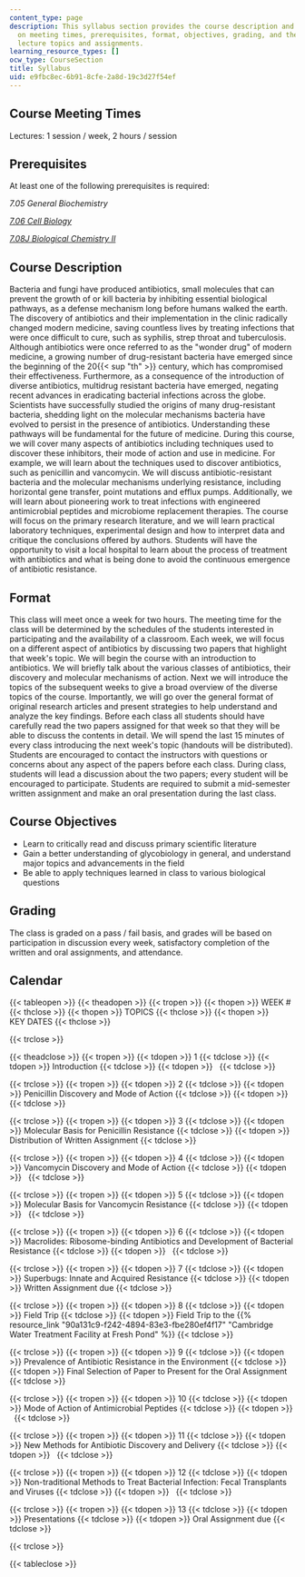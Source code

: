 ```yaml
---
content_type: page
description: This syllabus section provides the course description and information
  on meeting times, prerequisites, format, objectives, grading, and the schedule of
  lecture topics and assignments.
learning_resource_types: []
ocw_type: CourseSection
title: Syllabus
uid: e9fbc8ec-6b91-8cfe-2a8d-19c3d27f54ef
---
```


Course Meeting Times
--------------------

Lectures: 1 session / week, 2 hours / session

Prerequisites
-------------

At least one of the following prerequisites is required:

_7.05 General Biochemistry_

[_7.06_ _Cell Biology_](/courses/7-06-cell-biology-spring-2007)

[_7.08J Biological Chemistry II_](/courses/5-08j-biological-chemistry-ii-spring-2004/)

Course Description
------------------

Bacteria and fungi have produced antibiotics, small molecules that can prevent the growth of or kill bacteria by inhibiting essential biological pathways, as a defense mechanism long before humans walked the earth. The discovery of antibiotics and their implementation in the clinic radically changed modern medicine, saving countless lives by treating infections that were once difficult to cure, such as syphilis, strep throat and tuberculosis. Although antibiotics were once referred to as the "wonder drug" of modern medicine, a growing number of drug-resistant bacteria have emerged since the beginning of the 20{{< sup "th" >}} century, which has compromised their effectiveness. Furthermore, as a consequence of the introduction of diverse antibiotics, multidrug resistant bacteria have emerged, negating recent advances in eradicating bacterial infections across the globe. Scientists have successfully studied the origins of many drug-resistant bacteria, shedding light on the molecular mechanisms bacteria have evolved to persist in the presence of antibiotics. Understanding these pathways will be fundamental for the future of medicine. During this course, we will cover many aspects of antibiotics including techniques used to discover these inhibitors, their mode of action and use in medicine. For example, we will learn about the techniques used to discover antibiotics, such as penicillin and vancomycin. We will discuss antibiotic-resistant bacteria and the molecular mechanisms underlying resistance, including horizontal gene transfer, point mutations and efflux pumps. Additionally, we will learn about pioneering work to treat infections with engineered antimicrobial peptides and microbiome replacement therapies. The course will focus on the primary research literature, and we will learn practical laboratory techniques, experimental design and how to interpret data and critique the conclusions offered by authors. Students will have the opportunity to visit a local hospital to learn about the process of treatment with antibiotics and what is being done to avoid the continuous emergence of antibiotic resistance.

Format
------

This class will meet once a week for two hours. The meeting time for the class will be determined by the schedules of the students interested in participating and the availability of a classroom. Each week, we will focus on a different aspect of antibiotics by discussing two papers that highlight that week's topic. We will begin the course with an introduction to antibiotics. We will briefly talk about the various classes of antibiotics, their discovery and molecular mechanisms of action. Next we will introduce the topics of the subsequent weeks to give a broad overview of the diverse topics of the course. Importantly, we will go over the general format of original research articles and present strategies to help understand and analyze the key findings. Before each class all students should have carefully read the two papers assigned for that week so that they will be able to discuss the contents in detail. We will spend the last 15 minutes of every class introducing the next week's topic (handouts will be distributed). Students are encouraged to contact the instructors with questions or concerns about any aspect of the papers before each class. During class, students will lead a discussion about the two papers; every student will be encouraged to participate. Students are required to submit a mid-semester written assignment and make an oral presentation during the last class.

Course Objectives
-----------------

*   Learn to critically read and discuss primary scientific literature
*   Gain a better understanding of glycobiology in general, and understand major topics and advancements in the field
*   Be able to apply techniques learned in class to various biological questions

Grading
-------

The class is graded on a pass / fail basis, and grades will be based on participation in discussion every week, satisfactory completion of the written and oral assignments, and attendance.

Calendar
--------

{{< tableopen >}}
{{< theadopen >}}
{{< tropen >}}
{{< thopen >}}
WEEK #
{{< thclose >}}
{{< thopen >}}
TOPICS
{{< thclose >}}
{{< thopen >}}
KEY DATES
{{< thclose >}}

{{< trclose >}}

{{< theadclose >}}
{{< tropen >}}
{{< tdopen >}}
1
{{< tdclose >}}
{{< tdopen >}}
Introduction
{{< tdclose >}}
{{< tdopen >}}
 
{{< tdclose >}}

{{< trclose >}}
{{< tropen >}}
{{< tdopen >}}
2
{{< tdclose >}}
{{< tdopen >}}
Penicillin Discovery and Mode of Action
{{< tdclose >}}
{{< tdopen >}}
 
{{< tdclose >}}

{{< trclose >}}
{{< tropen >}}
{{< tdopen >}}
3
{{< tdclose >}}
{{< tdopen >}}
Molecular Basis for Penicillin Resistance
{{< tdclose >}}
{{< tdopen >}}
Distribution of Written Assignment
{{< tdclose >}}

{{< trclose >}}
{{< tropen >}}
{{< tdopen >}}
4
{{< tdclose >}}
{{< tdopen >}}
Vancomycin Discovery and Mode of Action
{{< tdclose >}}
{{< tdopen >}}
 
{{< tdclose >}}

{{< trclose >}}
{{< tropen >}}
{{< tdopen >}}
5
{{< tdclose >}}
{{< tdopen >}}
Molecular Basis for Vancomycin Resistance
{{< tdclose >}}
{{< tdopen >}}
 
{{< tdclose >}}

{{< trclose >}}
{{< tropen >}}
{{< tdopen >}}
6
{{< tdclose >}}
{{< tdopen >}}
Macrolides: Ribosome-binding Antibiotics and Development of Bacterial Resistance
{{< tdclose >}}
{{< tdopen >}}
 
{{< tdclose >}}

{{< trclose >}}
{{< tropen >}}
{{< tdopen >}}
7
{{< tdclose >}}
{{< tdopen >}}
Superbugs: Innate and Acquired Resistance
{{< tdclose >}}
{{< tdopen >}}
Written Assignment due
{{< tdclose >}}

{{< trclose >}}
{{< tropen >}}
{{< tdopen >}}
8
{{< tdclose >}}
{{< tdopen >}}
Field Trip
{{< tdclose >}}
{{< tdopen >}}
Field Trip to the {{% resource_link "90a131c9-f242-4894-83e3-fbe280ef4f17" "Cambridge Water Treatment Facility at Fresh Pond" %}}
{{< tdclose >}}

{{< trclose >}}
{{< tropen >}}
{{< tdopen >}}
9
{{< tdclose >}}
{{< tdopen >}}
Prevalence of Antibiotic Resistance in the Environment
{{< tdclose >}}
{{< tdopen >}}
Final Selection of Paper to Present for the Oral Assignment
{{< tdclose >}}

{{< trclose >}}
{{< tropen >}}
{{< tdopen >}}
10
{{< tdclose >}}
{{< tdopen >}}
Mode of Action of Antimicrobial Peptides
{{< tdclose >}}
{{< tdopen >}}
 
{{< tdclose >}}

{{< trclose >}}
{{< tropen >}}
{{< tdopen >}}
11
{{< tdclose >}}
{{< tdopen >}}
New Methods for Antibiotic Discovery and Delivery
{{< tdclose >}}
{{< tdopen >}}
 
{{< tdclose >}}

{{< trclose >}}
{{< tropen >}}
{{< tdopen >}}
12
{{< tdclose >}}
{{< tdopen >}}
Non-traditional Methods to Treat Bacterial Infection: Fecal Transplants and Viruses
{{< tdclose >}}
{{< tdopen >}}
 
{{< tdclose >}}

{{< trclose >}}
{{< tropen >}}
{{< tdopen >}}
13
{{< tdclose >}}
{{< tdopen >}}
Presentations
{{< tdclose >}}
{{< tdopen >}}
Oral Assignment due
{{< tdclose >}}

{{< trclose >}}

{{< tableclose >}}